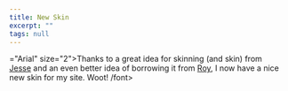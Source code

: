 ```yaml
---
title: New Skin
excerpt: ""
tags: null
---
```

="Arial" size="2">Thanks to a great idea for skinning (and skin) from <a title="http://weblogs.asp.net/jezell/" href="/assets/wp/2003/05/jezell">Jesse</a> and an even better idea of borrowing it from <a title="http://weblogs.asp.net/rosherove/" href="/assets/wp/2003/05/rosherove">Roy</a>, I now have a nice new skin for my site. Woot!
/font></span></p>